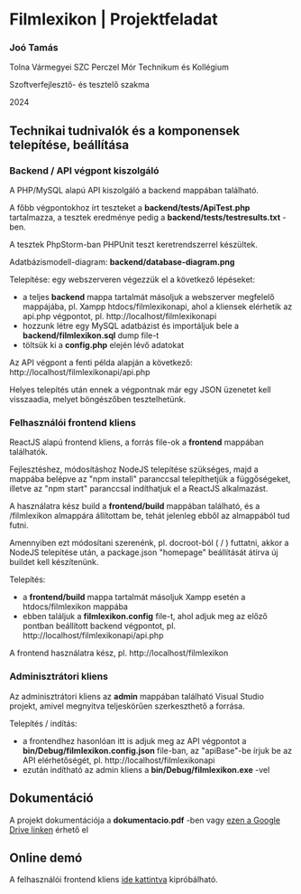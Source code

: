 # Filmlexikon | Projektfeladat

### Joó Tamás

Tolna Vármegyei SZC Perczel Mór Technikum és Kollégium

Szoftverfejlesztő- és tesztelő szakma

2024

## Technikai tudnivalók és a komponensek telepítése, beállítása

### Backend / API végpont kiszolgáló

A PHP/MySQL alapú API kiszolgáló a backend mappában található.

A főbb végpontokhoz írt teszteket a **backend/tests/ApiTest.php** tartalmazza, a tesztek eredménye pedig a **backend/tests/testresults.txt** -ben.

A tesztek PhpStorm-ban PHPUnit teszt keretrendszerrel készültek.

Adatbázismodell-diagram: **backend/database-diagram.png**

Telepítése: egy webszerveren végezzük el a következő lépéseket:
- a teljes **backend** mappa tartalmát másoljuk a webszerver megfelelő mappájába, pl. Xampp htdocs/filmlexikonapi, ahol a kliensek elérhetik az api.php végpontot, pl. http://localhost/filmlexikonapi
- hozzunk létre egy MySQL adatbázist és importáljuk bele a **backend/filmlexikon.sql** dump file-t
- töltsük ki a **config.php** elején lévő adatokat

Az API végpont a fenti példa alapján a következő: http://localhost/filmlexikonapi/api.php

Helyes telepítés után ennek a végpontnak már egy JSON üzenetet kell visszaadia, melyet böngészőben tesztelhetünk.

### Felhasználói frontend kliens

ReactJS alapú frontend kliens, a forrás file-ok a **frontend** mappában találhatók.

Fejlesztéshez, módosításhoz NodeJS telepítése szükséges, majd a mappába belépve az "npm install" paranccsal telepíthetjük a függőségeket, illetve az "npm start" paranccsal indíthatjuk el a ReactJS alkalmazást.

A használatra kész build a **frontend/build** mappában található, és a /filmlexikon almappára állítottam be, tehát jelenleg ebből az almappából tud futni.

Amennyiben ezt módosítani szerenénk, pl. docroot-ból ( / ) futtatni, akkor a NodeJS telepítése után, a package.json "homepage" beállítását átírva új buildet kell készítenünk.

Telepítés:
- a **frontend/build** mappa tartalmát másoljuk Xampp esetén a htdocs/filmlexikon mappába
- ebben találjuk a **filmlexikon.config** file-t, ahol adjuk meg az előző pontban beállított backend végpontot, pl. http://localhost/filmlexikonapi/api.php

A frontend használatra kész, pl. http://localhost/filmlexikon

### Adminisztrátori kliens

Az adminisztrátori kliens az **admin** mappában található Visual Studio projekt, amivel megnyitva teljeskörűen szerkeszthető a forrása.

Telepítés / indítás:
- a frontendhez hasonlóan itt is adjuk meg az API végpontot a **bin/Debug/filmlexikon.config.json** file-ban, az "apiBase"-be írjuk be az API elérhetőségét, pl. http://localhost/filmlexikonapi
- ezután indítható az admin kliens a **bin/Debug/filmlexikon.exe** -vel

## Dokumentáció
A projekt dokumentációja a **dokumentacio.pdf** -ben vagy [ezen a Google Drive linken](https://docs.google.com/document/d/1E4QRh4jaOvs4DvbWKQDskpf_yccLnIsGO3_VsS7Y7Gg) érhető el

## Online demó
A felhasználói frontend kliens [ide kattintva](https://filmlexikon.dev.impressive.hu) kipróbálható.
